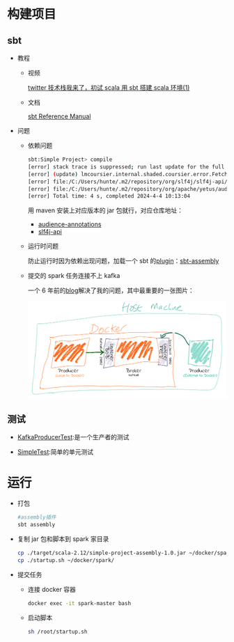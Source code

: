 # 构建项目

## sbt

- 教程

  - 视频

    [twitter 技术栈我来了，初试 scala 用 sbt 搭建 scala 环境(1)](https://www.bilibili.com/video/BV13d4y1a7qa)

  - 文档

    [sbt Reference Manual](https://www.scala-sbt.org/1.x/docs/)

- 问题

  - 依赖问题

    ```bash
    sbt:Simple Project> compile
    [error] stack trace is suppressed; run last update for the full output
    [error] (update) lmcoursier.internal.shaded.coursier.error.FetchError$DownloadingArtifacts: Error fetching artifacts:
    [error] file:/C:/Users/hunte/.m2/repository/org/slf4j/slf4j-api/1.7.30/slf4j-api-1.7.30.jar: not found: C:\Users\hunte\.m2\repository\org\slf4j\slf4j-api\1.7.30\slf4j-api-1.7.30.jar
    [error] file:/C:/Users/hunte/.m2/repository/org/apache/yetus/audience-annotations/0.5.0/audience-annotations-0.5.0.jar: not found: C:\Users\hunte\.m2\repository\org\apache\yetus\audience-annotations\0.5.0\audience-annotations-0.5.0.jar
    [error] Total time: 4 s, completed 2024-4-4 10:13:04
    ```

    用 maven 安装上对应版本的 jar 包就行，对应仓库地址：

    - [audience-annotations](https://mvnrepository.com/artifact/org.apache.yetus/audience-annotations)
    - [slf4j-api](https://mvnrepository.com/artifact/org.slf4j/slf4j-api)

  - 运行时问题

    防止运行时因为依赖出现问题，加载一个 sbt 的[plugin](https://www.scala-sbt.org/1.x/docs/Using-Plugins.html)：[sbt-assembly](https://github.com/sbt/sbt-assembly)

  - 提交的 spark 任务连接不上 kafka

    一个 6 年前的[blog](https://rmoff.net/2018/08/02/kafka-listeners-explained/)解决了我的问题，其中最重要的一张图片：

    ![docker.kafka](https://raw.githubusercontent.com/Hunter9812/Jordan/main/img/kafka-listeners-explained.png)

## 测试

- [KafkaProducerTest](./src/main/scala/com/example/KafkaProducerTest.scala):是一个生产者的测试

- [SimpleTest](./src/test/scala/com/example/SimpleTest.scala):简单的单元测试

# 运行

- 打包

  ```bash
  #assembly插件
  sbt assembly
  ```

- 复制 jar 包和脚本到 spark 家目录

  ```bash
  cp ./target/scala-2.12/simple-project-assembly-1.0.jar ~/docker/spark/
  cp ./startup.sh ~/docker/spark/
  ```

- 提交任务

  - 连接 docker 容器

    ```bash
    docker exec -it spark-master bash
    ```

  - 启动脚本

    ```bash
    sh /root/startup.sh
    ```
